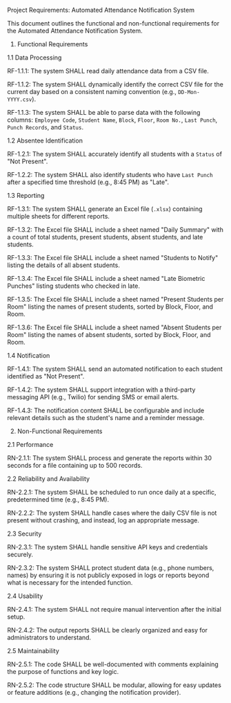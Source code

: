 Project Requirements: Automated Attendance Notification System


        
This document outlines the functional and non-functional requirements for the Automated Attendance Notification System.



        
1. Functional Requirements


        
1.1 Data Processing

        

            
RF-1.1.1: The system SHALL read daily attendance data from a CSV file.

            
RF-1.1.2: The system SHALL dynamically identify the correct CSV file for the current day based on a consistent naming convention (e.g., `DD-Mon-YYYY.csv`).

            
RF-1.1.3: The system SHALL be able to parse data with the following columns: `Employee Code`, `Student Name`, `Block`, `Floor`, `Room No.`, `Last Punch`, `Punch Records`, and `Status`.

        


        
1.2 Absentee Identification

        

            
RF-1.2.1: The system SHALL accurately identify all students with a `Status` of "Not Present".

            
RF-1.2.2: The system SHALL also identify students who have `Last Punch` after a specified time threshold (e.g., 8:45 PM) as "Late".

        


        
1.3 Reporting

        

            
RF-1.3.1: The system SHALL generate an Excel file (`.xlsx`) containing multiple sheets for different reports.

            
RF-1.3.2: The Excel file SHALL include a sheet named "Daily Summary" with a count of total students, present students, absent students, and late students.

            
RF-1.3.3: The Excel file SHALL include a sheet named "Students to Notify" listing the details of all absent students.

            
RF-1.3.4: The Excel file SHALL include a sheet named "Late Biometric Punches" listing students who checked in late.

            
RF-1.3.5: The Excel file SHALL include a sheet named "Present Students per Room" listing the names of present students, sorted by Block, Floor, and Room.

            
RF-1.3.6: The Excel file SHALL include a sheet named "Absent Students per Room" listing the names of absent students, sorted by Block, Floor, and Room.

        


        
1.4 Notification

        

            
RF-1.4.1: The system SHALL send an automated notification to each student identified as "Not Present".

            
RF-1.4.2: The system SHALL support integration with a third-party messaging API (e.g., Twilio) for sending SMS or email alerts.

            
RF-1.4.3: The notification content SHALL be configurable and include relevant details such as the student's name and a reminder message.

        


        


        
2. Non-Functional Requirements


        
2.1 Performance

        

            
RN-2.1.1: The system SHALL process and generate the reports within 30 seconds for a file containing up to 500 records.

        


        
2.2 Reliability and Availability

        

            
RN-2.2.1: The system SHALL be scheduled to run once daily at a specific, predetermined time (e.g., 8:45 PM).

            
RN-2.2.2: The system SHALL handle cases where the daily CSV file is not present without crashing, and instead, log an appropriate message.

        


        
2.3 Security

        

            
RN-2.3.1: The system SHALL handle sensitive API keys and credentials securely.

            
RN-2.3.2: The system SHALL protect student data (e.g., phone numbers, names) by ensuring it is not publicly exposed in logs or reports beyond what is necessary for the intended function.

        


        
2.4 Usability

        

            
RN-2.4.1: The system SHALL not require manual intervention after the initial setup.

            
RN-2.4.2: The output reports SHALL be clearly organized and easy for administrators to understand.

        


        
2.5 Maintainability

        

            
RN-2.5.1: The code SHALL be well-documented with comments explaining the purpose of functions and key logic.

            
RN-2.5.2: The code structure SHALL be modular, allowing for easy updates or feature additions (e.g., changing the notification provider).

        

    
